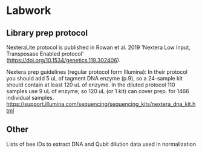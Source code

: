 # Labwork
## Library prep protocol
NexteraLite protocol is published in Rowan et al. 2019 'Nextera Low Input, Transposase Enabled protocol' (https://doi.org/10.1534/genetics.119.302406).

Nextera prep guidelines (regular protocol form Illumina):
In their protocol you should add 5 uL of tagment DNA enzyme (p.9), so a 24-sample kit should contain at least 120 uL of enzyme.
In the diluted protocol 110 samples use 9 uL of enzyme; so 120 uL (or 1 kit) can cover prep. for 1466 individual samples.
https://support.illumina.com/sequencing/sequencing_kits/nextera_dna_kit.html

## Other
Lists of bee IDs to extract DNA and Qubit dilution data used in normalization
